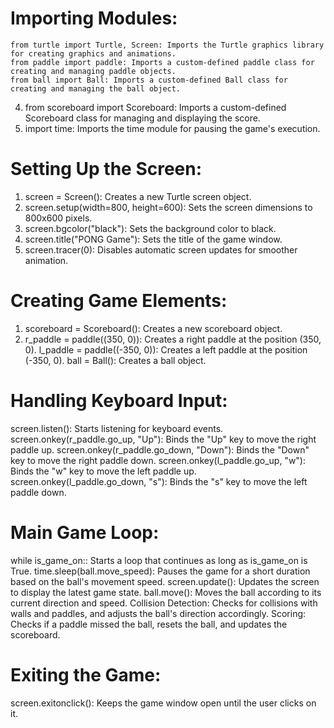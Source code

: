 # Importing Modules:
    from turtle import Turtle, Screen: Imports the Turtle graphics library for creating graphics and animations.
    from paddle import paddle: Imports a custom-defined paddle class for creating and managing paddle objects.
    from ball import Ball: Imports a custom-defined Ball class for creating and managing the ball object.
4. from scoreboard import Scoreboard: Imports a custom-defined Scoreboard class for managing and displaying the score.
5. import time: Imports the time module for pausing the game's execution.

# Setting Up the Screen:

1. screen = Screen(): Creates a new Turtle screen object.
2. screen.setup(width=800, height=600): Sets the screen dimensions to 800x600 pixels.
3. screen.bgcolor("black"): Sets the background color to black.
4. screen.title("PONG Game"): Sets the title of the game window.
5. screen.tracer(0): Disables automatic screen updates for smoother animation.

# Creating Game Elements:

1. scoreboard = Scoreboard(): Creates a new scoreboard object.
2. r_paddle = paddle((350, 0)): Creates a right paddle at the position (350, 0).
l_paddle = paddle((-350, 0)): Creates a left paddle at the position (-350, 0).
ball = Ball(): Creates a ball object.

# Handling Keyboard Input:

screen.listen(): Starts listening for keyboard events.
screen.onkey(r_paddle.go_up, "Up"): Binds the "Up" key to move the right paddle up.
screen.onkey(r_paddle.go_down, "Down"): Binds the "Down" key to move the right paddle down.
screen.onkey(l_paddle.go_up, "w"): Binds the "w" key to move the left paddle up.
screen.onkey(l_paddle.go_down, "s"): Binds the "s" key to move the left paddle down.

# Main Game Loop:

while is_game_on:: Starts a loop that continues as long as is_game_on is True.
time.sleep(ball.move_speed): Pauses the game for a short duration based on the ball's movement speed.
screen.update(): Updates the screen to display the latest game state.
ball.move(): Moves the ball according to its current direction and speed.
Collision Detection:
Checks for collisions with walls and paddles, and adjusts the ball's direction accordingly.
Scoring:
Checks if a paddle missed the ball, resets the ball, and updates the scoreboard.

# Exiting the Game:

screen.exitonclick(): Keeps the game window open until the user clicks on it.
